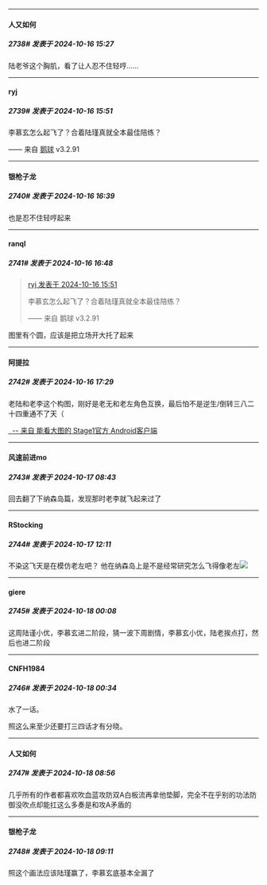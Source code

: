 ﻿
*****

####  人又如何  
##### 2738#       发表于 2024-10-16 15:27

陆老爷这个胸肌，看了让人忍不住轻哼……


*****

####  ryj  
##### 2739#       发表于 2024-10-16 15:51

李慕玄怎么起飞了？合着陆瑾真就全本最佳陪练？

—— 来自 [鹅球](https://www.pgyer.com/GcUxKd4w) v3.2.91


*****

####  银枪子龙  
##### 2740#       发表于 2024-10-16 16:39

也是忍不住轻哼起来


*****

####  ranqI  
##### 2741#       发表于 2024-10-16 16:48

<blockquote><a href="httphttps://bbs.saraba1st.com/2b/forum.php?mod=redirect&amp;goto=findpost&amp;pid=66465495&amp;ptid=1539923" target="_blank">ryj 发表于 2024-10-16 15:51</a>

李慕玄怎么起飞了？合着陆瑾真就全本最佳陪练？

—— 来自 鹅球 v3.2.91</blockquote>
图里有个圆，应该是把立场开大托了起来


*****

####  阿提拉  
##### 2742#       发表于 2024-10-16 17:29

老陆和老李这个构图，刚好是老无和老左角色互换，最后怕不是逆生/倒转三八二十四重通不了天（

[  -- 来自 能看大图的 Stage1官方 Android客户端](https://www.coolapk.com/apk/140634)


*****

####  风速前进mo  
##### 2743#       发表于 2024-10-17 08:43

回去翻了下纳森岛篇，发现那时老李就飞起来过了


*****

####  RStocking  
##### 2744#       发表于 2024-10-17 12:11

不染这飞天是在模仿老左吧？
他在纳森岛上是不是经常研究怎么飞得像老左<img src="https://static.saraba1st.com/image/smiley/face2017/044.png" referrerpolicy="no-referrer">


*****

####  giere  
##### 2745#       发表于 2024-10-18 00:08

这周陆谨小优，李慕玄进二阶段，猜一波下周剧情，李慕玄小优，陆老挨点打，然后也进二阶段


*****

####  CNFH1984  
##### 2746#       发表于 2024-10-18 00:34

水了一话。

照这么来至少还要打三四话才有分晓。


*****

####  人又如何  
##### 2747#       发表于 2024-10-18 08:56

几乎所有的作者都喜欢吹血蓝攻防双A白板流再拿他垫脚，完全不在乎别的功法防御没吹点却能扛这么多奏是和攻A矛盾的


*****

####  银枪子龙  
##### 2748#       发表于 2024-10-18 09:11

照这个画法应该陆瑾赢了，李慕玄底基本全漏了


